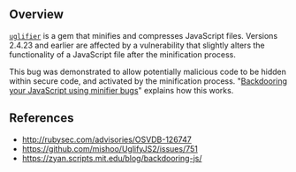 ## Overview

[`uglifier`](https://rubygems.org/gems/uglifier) is a gem that minifies and compresses JavaScript files. Versions 2.4.23 and earlier are affected by a vulnerability that slightly alters the functionality of a JavaScript file after the minification process.

This bug was demonstrated to allow potentially malicious code to be hidden within secure code, and activated by the minification process. "[Backdooring your JavaScript using minifier bugs](https://diracdeltas.github.io/blog/backdooring-js/)" explains how this works.

## References
- http://rubysec.com/advisories/OSVDB-126747
- https://github.com/mishoo/UglifyJS2/issues/751
- https://zyan.scripts.mit.edu/blog/backdooring-js/
